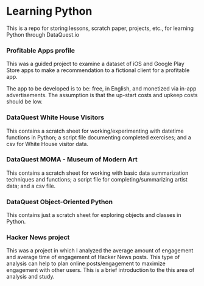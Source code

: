 # Learning Python
This is a repo for storing lessons, scratch paper, projects, etc., for learning Python through DataQuest.io

### Profitable Apps profile
This was a guided project to examine a dataset of iOS and Google Play Store apps to make a recommendation to a fictional client for a profitable app.

The app to be developed is to be: free, in English, and monetized via in-app advertisements. The assumption is that the up-start costs and upkeep costs should be low.

### DataQuest White House Visitors
This contains a scratch sheet for working/experimenting with datetime functions in Python; a script file documenting completed exercises; and a csv for White House visitor data.

### DataQuest MOMA - Museum of Modern Art
This contains a scratch sheet for working with basic data summarization techniques and functions; a script file for completing/summarizing artist data; and a csv file.

### DataQuest Object-Oriented Python
This contains just a scratch sheet for exploring objects and classes in Python.

### Hacker News project

This was a project in which I analyzed the average amount of engagement and average time of engagement of Hacker News posts. This type of analysis can help to plan online posts/engagement to maximize engagement with other users. This is a brief introduction to the this area of analysis and study.
